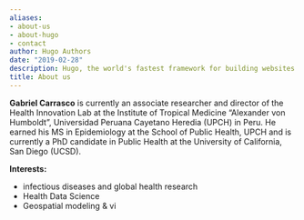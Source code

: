 ```yaml
---
aliases:
- about-us
- about-hugo
- contact
author: Hugo Authors
date: "2019-02-28"
description: Hugo, the world's fastest framework for building websites
title: About us
---
```


**Gabriel Carrasco** is currently an associate researcher and director of the Health Innovation Lab at the Institute of Tropical Medicine “Alexander von Humboldt”, Universidad Peruana Cayetano Heredia (UPCH) in Peru. He earned his MS in Epidemiology at the School of Public Health, UPCH and is currently a PhD candidate in Public Health at the University of California, San Diego (UCSD).

**Interests:** 
 - infectious diseases and global health research
 - Health Data Science
 - Geospatial modeling & vi



